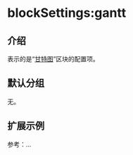 # blockSettings:gantt

## 介绍

表示的是“[甘特图](https://docs-cn.nocobase.com/handbook/block-gantt)”区块的配置项。

## 默认分组

无。

## 扩展示例

参考：...
